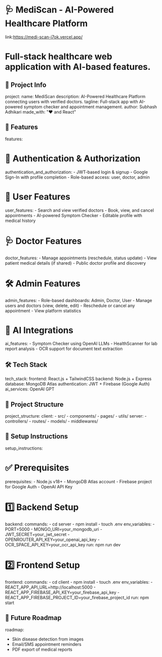 # 🩺 MediScan - AI-Powered Healthcare Platform
 link:https://medi-scan-i7ok.vercel.app/
# Full-stack healthcare web application with AI-based features.

## 📘 Project Info
project:
  name: MediScan
  description: AI-Powered Healthcare Platform connecting users with verified doctors.
  tagline: Full-stack app with AI-powered symptom checker and appointment management.
  author: Subhash Adhikari
  made_with: "❤️ and React"

## 🚀 Features

features:

  # 🔐 Authentication & Authorization
  authentication_and_authorization:
    - JWT-based login & signup
    - Google Sign-In with profile completion
    - Role-based access: user, doctor, admin

  # 👤 User Features
  user_features:
    - Search and view verified doctors
    - Book, view, and cancel appointments
    - AI-powered Symptom Checker
    - Editable profile with medical history

  # 🩺 Doctor Features
  doctor_features:
    - Manage appointments (reschedule, status update)
    - View patient medical details (if shared)
    - Public doctor profile and discovery

  # 🛠️ Admin Features
  admin_features:
    - Role-based dashboards: Admin, Doctor, User
    - Manage users and doctors (view, delete, edit)
    - Reschedule or cancel any appointment
    - View platform statistics

  # 🧠 AI Integrations
  ai_features:
    - Symptom Checker using OpenAI LLMs
    - HealthScanner for lab report analysis
    - OCR support for document text extraction

## 🛠️ Tech Stack

tech_stack:
  frontend: React.js + TailwindCSS
  backend: Node.js + Express
  database: MongoDB Atlas
  authentication: JWT + Firebase (Google Auth)
  ai_services: OpenAI GPT

## 📁 Project Structure

project_structure:
  client:
    - src/
    - components/
    - pages/
    - utils/
  server:
    - controllers/
    - routes/
    - models/
    - middlewares/

## 🔧 Setup Instructions

setup_instructions:

  # ✅ Prerequisites
  prerequisites:
    - Node.js v18+
    - MongoDB Atlas account
    - Firebase project for Google Auth
    - OpenAI API Key

  # 1️⃣ Backend Setup
  backend:
    commands:
      - cd server
      - npm install
      - touch .env
    env_variables:
      - PORT=5000
      - MONGO_URI=your_mongodb_uri
      - JWT_SECRET=your_jwt_secret
      - OPENROUTER_API_KEY=your_openai_api_key
      - OCR_SPACE_API_KEY=your_ocr_api_key
    run: npm run dev

  # 2️⃣ Frontend Setup
  frontend:
    commands:
      - cd client
      - npm install
      - touch .env
    env_variables:
      - REACT_APP_API_URL=http://localhost:5000
      - REACT_APP_FIREBASE_API_KEY=your_firebase_api_key
      - REACT_APP_FIREBASE_PROJECT_ID=your_firebase_project_id
    run: npm start

## 📌 Future Roadmap

roadmap:
  - Skin disease detection from images
  - Email/SMS appointment reminders
  - PDF export of medical reports
